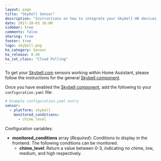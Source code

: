 ```yaml
---
layout: page
title: "Skybell Sensor"
description: "Instructions on how to integrate your Skybell HD devices within Home Assistant."
date: 2017-10-03 16:00
sidebar: true
comments: false
sharing: true
footer: true
logo: skybell.png
ha_category: Sensor
ha_release: 0.56
ha_iot_class: "Cloud Polling"
---
```


To get your [Skybell.com](https://skybell.com/) sensors working within Home Assistant, please follow the instructions for the general [Skybell component](/components/skybell).

Once you have enabled the [Skybell component](/components/skybell), add the following to your `configuration.yaml` file:

```yaml
# Example configuration.yaml entry
sensor:
  - platform: skybell
    monitored_conditions:
      - chime_level
```

Configuration variables:

- **monitored_conditions** array (*Required*): Conditions to display in the frontend. The following conditions can be monitored.
  - **chime_level**: Return a value between 0-3, indicating no chime, low, medium, and high respectively.
